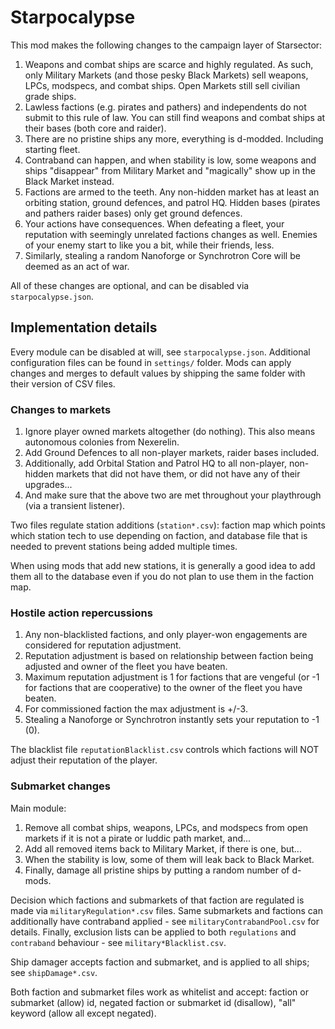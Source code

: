 # Starpocalypse

This mod makes the following changes to the campaign layer of Starsector:

1. Weapons and combat ships are scarce and highly regulated. As such, only Military Markets (and those pesky Black
   Markets) sell weapons, LPCs, modspecs, and combat ships. Open Markets still sell civilian grade ships.
1. Lawless factions (e.g. pirates and pathers) and independents do not submit to this rule of law. You can still find
   weapons and combat ships at their bases (both core and raider).
1. There are no pristine ships any more, everything is d-modded. Including starting fleet.
1. Contraband can happen, and when stability is low, some weapons and ships "disappear" from Military Market and
   "magically" show up in the Black Market instead.
1. Factions are armed to the teeth. Any non-hidden market has at least an orbiting station, ground defences, and patrol
   HQ. Hidden bases (pirates and pathers raider bases) only get ground defences.
1. Your actions have consequences. When defeating a fleet, your reputation with seemingly unrelated factions changes as
   well. Enemies of your enemy start to like you a bit, while their friends, less.
1. Similarly, stealing a random Nanoforge or Synchrotron Core will be deemed as an act of war.

All of these changes are optional, and can be disabled via `starpocalypse.json`.

## Implementation details

Every module can be disabled at will, see `starpocalypse.json`.
Additional configuration files can be found in `settings/` folder.
Mods can apply changes and merges to default values by shipping the same folder with their version of CSV files.

### Changes to markets

1. Ignore player owned markets altogether (do nothing). This also means autonomous colonies from Nexerelin.
1. Add Ground Defences to all non-player markets, raider bases included.
1. Additionally, add Orbital Station and Patrol HQ to all non-player, non-hidden markets that did not have them, or did
   not have any of their upgrades...
1. And make sure that the above two are met throughout your playthrough (via a transient listener).

Two files regulate station additions (`station*.csv`): faction map which points which station tech to use depending on
faction, and database file that is needed to prevent stations being added multiple times.

When using mods that add new stations, it is generally a good idea to add them all to the database even if you do not
plan to use them in the faction map.

### Hostile action repercussions

1. Any non-blacklisted factions, and only player-won engagements are considered for reputation adjustment.
1. Reputation adjustment is based on relationship between faction being adjusted and owner of the fleet you have beaten.
1. Maximum reputation adjustment is 1 for factions that are vengeful (or -1 for factions that are cooperative) to the
   owner of the fleet you have beaten.
1. For commissioned faction the max adjustment is +/-3.
1. Stealing a Nanoforge or Synchrotron instantly sets your reputation to -1 (0).

The blacklist file `reputationBlacklist.csv` controls which factions will NOT adjust their reputation of the player.

### Submarket changes

Main module:

1. Remove all combat ships, weapons, LPCs, and modspecs from open markets if it is not a pirate or luddic path market,
   and...
1. Add all removed items back to Military Market, if there is one, but...
1. When the stability is low, some of them will leak back to Black Market.
1. Finally, damage all pristine ships by putting a random number of d-mods.

Decision which factions and submarkets of that faction are regulated is made via `militaryRegulation*.csv` files.
Same submarkets and factions can additionally have contraband applied - see `militaryContrabandPool.csv` for details.
Finally, exclusion lists can be applied to both `regulations` and `contraband` behaviour - see `military*Blacklist.csv`.

Ship damager accepts faction and submarket, and is applied to all ships; see `shipDamage*.csv`.

Both faction and submarket files work as whitelist and accept: faction or submarket (allow) id, negated faction or
submarket id (disallow), "all" keyword (allow all except negated).
